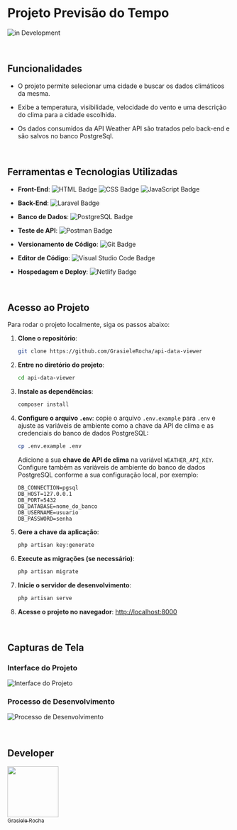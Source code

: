 # Projeto Previsão do Tempo
![in Development](https://img.shields.io/badge/Grasiele%20-%20Rocha-green) 


<br>


## Funcionalidades

- O projeto permite selecionar uma cidade e buscar os dados climáticos da mesma.
- Exibe a temperatura, visibilidade, velocidade do vento e uma descrição do clima para a cidade escolhida.
- Os dados consumidos da API Weather API são tratados pelo back-end e são salvos no banco PostgreSql.

  <br>

## Ferramentas e Tecnologias Utilizadas


- **Front-End**: ![HTML Badge](https://img.shields.io/badge/HTML-E34F26?style=for-the-badge&logo=html5&logoColor=white) ![CSS Badge](https://img.shields.io/badge/CSS-1572B6?style=for-the-badge&logo=css3&logoColor=white) ![JavaScript Badge](https://img.shields.io/badge/JavaScript-F7DF1E?style=for-the-badge&logo=javascript&logoColor=black)

- **Back-End**: ![Laravel Badge](https://img.shields.io/badge/Laravel-EF3E30?style=for-the-badge&logo=laravel&logoColor=white) 

- **Banco de Dados**: ![PostgreSQL Badge](https://img.shields.io/badge/PostgreSQL-336791?style=for-the-badge&logo=postgresql&logoColor=white) 

- **Teste de API**: ![Postman Badge](https://img.shields.io/badge/Postman-FF6C37?style=for-the-badge&logo=postman&logoColor=white) 

- **Versionamento de Código**: ![Git Badge](https://img.shields.io/badge/Git-F05032?style=for-the-badge&logo=git&logoColor=white) 

- **Editor de Código**: ![Visual Studio Code Badge](https://img.shields.io/badge/Visual%20Studio%20Code-007ACC?style=for-the-badge&logo=visual-studio-code&logoColor=white) 

- **Hospedagem e Deploy**: ![Netlify Badge](https://img.shields.io/badge/Netlify-00C7B7?style=for-the-badge&logo=netlify&logoColor=white) 

    <br>

## Acesso ao Projeto

Para rodar o projeto localmente, siga os passos abaixo:

1. **Clone o repositório**:
   ```bash
   git clone https://github.com/GrasieleRocha/api-data-viewer
   ```

2. **Entre no diretório do projeto**:
   ```bash
   cd api-data-viewer
   ```

3. **Instale as dependências**:
   ```bash
   composer install
   ```

4. **Configure o arquivo `.env`**: copie o arquivo `.env.example` para `.env` e ajuste as variáveis de ambiente como a chave da API de clima e as credenciais do banco de dados PostgreSQL:
   ```bash
   cp .env.example .env
   ```

   Adicione a sua **chave de API de clima** na variável `WEATHER_API_KEY`.
   Configure também as variáveis de ambiente do banco de dados PostgreSQL conforme a sua configuração local, por exemplo:
     ```
     DB_CONNECTION=pgsql
     DB_HOST=127.0.0.1
     DB_PORT=5432
     DB_DATABASE=nome_do_banco
     DB_USERNAME=usuario
     DB_PASSWORD=senha
     ```

5. **Gere a chave da aplicação**:
   ```bash
   php artisan key:generate
   ```

6. **Execute as migrações (se necessário)**:
   ```bash
   php artisan migrate
   ```

7. **Inicie o servidor de desenvolvimento**:
   ```bash
   php artisan serve
   ```

8. **Acesse o projeto no navegador**:
   [http://localhost:8000](http://localhost:8000)

<br>


## Capturas de Tela

### Interface do Projeto
![Interface do Projeto](link_para_imagem_da_interface)


### Processo de Desenvolvimento
![Processo de Desenvolvimento](link_para_imagem_do_processo_de_desenvolvimento)


<br>

## Developer

[<img src="https://avatars.githubusercontent.com/u/104076058?v=4" width=115><br><sub>Grasiele Rocha</sub>](https://github.com/GrasieleRocha) 
